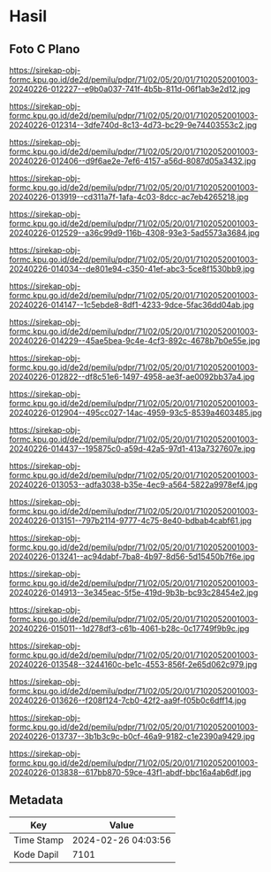 # Hasil

## Foto C Plano

https://sirekap-obj-formc.kpu.go.id/de2d/pemilu/pdpr/71/02/05/20/01/7102052001003-20240226-012227--e9b0a037-741f-4b5b-811d-06f1ab3e2d12.jpg

https://sirekap-obj-formc.kpu.go.id/de2d/pemilu/pdpr/71/02/05/20/01/7102052001003-20240226-012314--3dfe740d-8c13-4d73-bc29-9e74403553c2.jpg

https://sirekap-obj-formc.kpu.go.id/de2d/pemilu/pdpr/71/02/05/20/01/7102052001003-20240226-012406--d9f6ae2e-7ef6-4157-a56d-8087d05a3432.jpg

https://sirekap-obj-formc.kpu.go.id/de2d/pemilu/pdpr/71/02/05/20/01/7102052001003-20240226-013919--cd311a7f-1afa-4c03-8dcc-ac7eb4265218.jpg

https://sirekap-obj-formc.kpu.go.id/de2d/pemilu/pdpr/71/02/05/20/01/7102052001003-20240226-012529--a36c99d9-116b-4308-93e3-5ad5573a3684.jpg

https://sirekap-obj-formc.kpu.go.id/de2d/pemilu/pdpr/71/02/05/20/01/7102052001003-20240226-014034--de801e94-c350-41ef-abc3-5ce8f1530bb9.jpg

https://sirekap-obj-formc.kpu.go.id/de2d/pemilu/pdpr/71/02/05/20/01/7102052001003-20240226-014147--1c5ebde8-8df1-4233-9dce-5fac36dd04ab.jpg

https://sirekap-obj-formc.kpu.go.id/de2d/pemilu/pdpr/71/02/05/20/01/7102052001003-20240226-014229--45ae5bea-9c4e-4cf3-892c-4678b7b0e55e.jpg

https://sirekap-obj-formc.kpu.go.id/de2d/pemilu/pdpr/71/02/05/20/01/7102052001003-20240226-012822--df8c51e6-1497-4958-ae3f-ae0092bb37a4.jpg

https://sirekap-obj-formc.kpu.go.id/de2d/pemilu/pdpr/71/02/05/20/01/7102052001003-20240226-012904--495cc027-14ac-4959-93c5-8539a4603485.jpg

https://sirekap-obj-formc.kpu.go.id/de2d/pemilu/pdpr/71/02/05/20/01/7102052001003-20240226-014437--195875c0-a59d-42a5-97d1-413a7327607e.jpg

https://sirekap-obj-formc.kpu.go.id/de2d/pemilu/pdpr/71/02/05/20/01/7102052001003-20240226-013053--adfa3038-b35e-4ec9-a564-5822a9978ef4.jpg

https://sirekap-obj-formc.kpu.go.id/de2d/pemilu/pdpr/71/02/05/20/01/7102052001003-20240226-013151--797b2114-9777-4c75-8e40-bdbab4cabf61.jpg

https://sirekap-obj-formc.kpu.go.id/de2d/pemilu/pdpr/71/02/05/20/01/7102052001003-20240226-013241--ac94dabf-7ba8-4b97-8d56-5d15450b7f6e.jpg

https://sirekap-obj-formc.kpu.go.id/de2d/pemilu/pdpr/71/02/05/20/01/7102052001003-20240226-014913--3e345eac-5f5e-419d-9b3b-bc93c28454e2.jpg

https://sirekap-obj-formc.kpu.go.id/de2d/pemilu/pdpr/71/02/05/20/01/7102052001003-20240226-015011--1d278df3-c61b-4061-b28c-0c17749f9b9c.jpg

https://sirekap-obj-formc.kpu.go.id/de2d/pemilu/pdpr/71/02/05/20/01/7102052001003-20240226-013548--3244160c-be1c-4553-856f-2e65d062c979.jpg

https://sirekap-obj-formc.kpu.go.id/de2d/pemilu/pdpr/71/02/05/20/01/7102052001003-20240226-013626--f208f124-7cb0-42f2-aa9f-f05b0c6dff14.jpg

https://sirekap-obj-formc.kpu.go.id/de2d/pemilu/pdpr/71/02/05/20/01/7102052001003-20240226-013737--3b1b3c9c-b0cf-46a9-9182-c1e2390a9429.jpg

https://sirekap-obj-formc.kpu.go.id/de2d/pemilu/pdpr/71/02/05/20/01/7102052001003-20240226-013838--617bb870-59ce-43f1-abdf-bbc16a4ab6df.jpg


## Metadata

| Key        | Value               |
| ---------- | ------------------- |
| Time Stamp | 2024-02-26 04:03:56 |
| Kode Dapil | 7101                |



